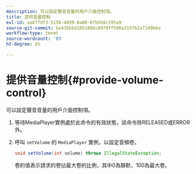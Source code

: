 ```yaml
---
description: 可以設定聲音音量的用戶介面控制項。
title: 提供音量控制
exl-id: aa8ffdf3-515b-4899-8a00-8fb5b8c595a9
source-git-commit: be43bbbd1051886c8979ff590a3197b2a7249b6a
workflow-type: tm+mt
source-wordcount: '83'
ht-degree: 0%

---
```


# 提供音量控制{#provide-volume-control}

可以設定聲音音量的用戶介面控制項。

1. 等待MediaPlayer實例處於此命令的有效狀態，該命令除RELEASED或ERROR外。
1. 呼叫 `setVolume` 的 `MediaPlayer` 實例，以設定音頻卷。

   ```java
   void setVolume(int volume) throws IllegalStateException;
   ```

   卷的值表示請求的卷佔最大卷的比例，其中0為靜默，100為最大卷。
